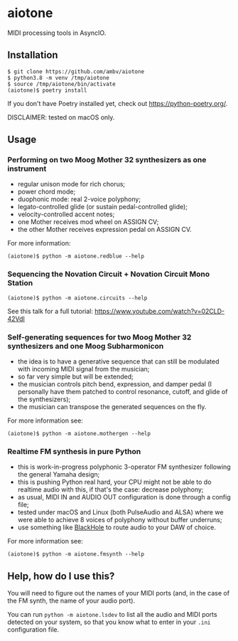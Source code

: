 # aiotone

MIDI processing tools in AsyncIO.

## Installation

```
$ git clone https://github.com/ambv/aiotone
$ python3.8 -m venv /tmp/aiotone
$ source /tmp/aiotone/bin/activate
(aiotone)$ poetry install
```

If you don't have Poetry installed yet, check out
https://python-poetry.org/.


DISCLAIMER: tested on macOS only.


## Usage

### Performing on two Moog Mother 32 synthesizers as one instrument

- regular unison mode for rich chorus;
- power chord mode;
- duophonic mode: real 2-voice polyphony;
- legato-controlled glide (or sustain pedal-controlled glide);
- velocity-controlled accent notes;
- one Mother receives mod wheel on ASSIGN CV;
- the other Mother receives expression pedal on ASSIGN CV.

For more information:
```
(aiotone)$ python -m aiotone.redblue --help
```

### Sequencing the Novation Circuit + Novation Circuit Mono Station

```
(aiotone)$ python -m aiotone.circuits --help
```

See this talk for a full tutorial: https://www.youtube.com/watch?v=02CLD-42VdI

### Self-generating sequences for two Moog Mother 32 synthesizers and one Moog Subharmonicon

- the idea is to have a generative sequence that can still be modulated
  with incoming MIDI signal from the musician;
- so far very simple but will be extended;
- the musician controls pitch bend, expression, and damper pedal
  (I personally have them patched to control resonance, cutoff, and glide
  of the synthesizers);
- the musician can transpose the generated sequences on the fly.

For more information see:
```
(aiotone)$ python -m aiotone.mothergen --help
```

### Realtime FM synthesis in pure Python

- this is work-in-progress polyphonic 3-operator FM synthesizer following
  the general Yamaha design;
- this is pushing Python real hard, your CPU might not be able to
  do realtime audio with this, if that's the case: decrease polyphony;
- as usual, MIDI IN and AUDIO OUT configuration is done through a config file;
- tested under macOS and Linux (both PulseAudio and ALSA) where we were
  able to achieve 8 voices of polyphony without buffer underruns;
- use something like
  [BlackHole](https://github.com/ExistentialAudio/BlackHole/) to route
  audio to your DAW of choice.

For more information see:
```
(aiotone)$ python -m aiotone.fmsynth --help
```

## Help, how do I use this?

You will need to figure out the names of your MIDI ports
(and, in the case of the FM synth, the name of your audio port).

You can run `python -m aiotone.lsdev` to list all the audio
and MIDI ports detected on your system, so that you know what
to enter in your `.ini` configuration file.
